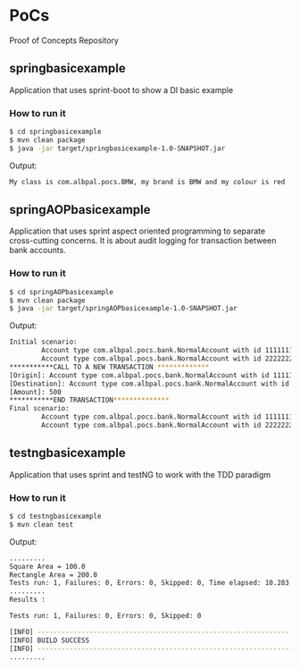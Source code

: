 # PoCs
Proof of Concepts Repository
## springbasicexample
Application that uses sprint-boot to show a DI basic example
### How to run it

```bash
$ cd springbasicexample
$ mvn clean package
$ java -jar target/springbasicexample-1.0-SNAPSHOT.jar
```

Output:
```bash
My class is com.albpal.pocs.BMW, my brand is BMW and my colour is red
```

## springAOPbasicexample
Application that uses sprint aspect oriented programming to separate cross-cutting concerns. It is about audit logging for transaction between bank accounts.
### How to run it

```bash
$ cd springAOPbasicexample
$ mvn clean package
$ java -jar target/springAOPbasicexample-1.0-SNAPSHOT.jar
```

Output:
```bash
Initial scenario:
        Account type com.albpal.pocs.bank.NormalAccount with id 1111111 has 1000€
        Account type com.albpal.pocs.bank.NormalAccount with id 2222222 has 0€
***********CALL TO A NEW TRANSACTION *************
[Origin]: Account type com.albpal.pocs.bank.NormalAccount with id 1111111 has 1000€
[Destination]: Account type com.albpal.pocs.bank.NormalAccount with id 2222222 has 0€
[Amount]: 500
***********END TRANSACTION**************
Final scenario:
        Account type com.albpal.pocs.bank.NormalAccount with id 1111111 has 500€
        Account type com.albpal.pocs.bank.NormalAccount with id 2222222 has 500€
```

## testngbasicexample
Application that uses sprint and testNG to work with the TDD paradigm
### How to run it

```bash
$ cd testngbasicexample
$ mvn clean test
```

Output:
```bash
.........
Square Area = 100.0
Rectangle Area = 200.0
Tests run: 1, Failures: 0, Errors: 0, Skipped: 0, Time elapsed: 10.283 sec
.........
Results :

Tests run: 1, Failures: 0, Errors: 0, Skipped: 0

[INFO] ------------------------------------------------------------------------
[INFO] BUILD SUCCESS
[INFO] ------------------------------------------------------------------------
.........
```
